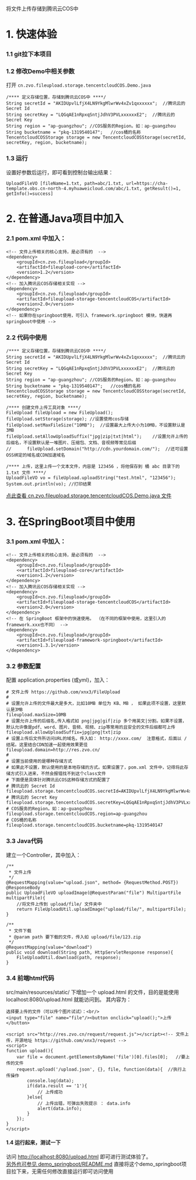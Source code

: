 将文件上传存储到腾讯云COS中


# 1. 快速体验
### 1.1 git拉下本项目

### 1.2 修改Demo中相关参数
打开 ```` cn.zvo.fileupload.storage.tencentcloudCOS.Demo.java ````  

````
/**** 定义存储位置，存储到腾讯云COS中 ****/
String secretId = "AKIDUpvlLfjX4LN9YkgMlwrWv4xZv1qxxxxxx";	//腾讯云的 Secret Id
String secretKey = "LQGqAE1nRpxqSntjJdhV3PVLxxxxxxE2";	//腾讯云的 Secret Key
String region = "ap-guangzhou";	//COS服务的Region。如：ap-guangzhou
String bucketname = "pkq-1319540147";	//cos桶的名称
TencentcloudCOSStorage storage = new TencentcloudCOSStorage(secretId, secretKey, region, bucketname);
````

### 1.3 运行 
设置好参数后运行，即可看到控制台输出结果：

````
UploadFileVO [fileName=1.txt, path=abc/1.txt, url=https://cha-template.obs.cn-north-4.myhuaweicloud.com/abc/1.txt, getResult()=1, getInfo()=success]
````

# 2. 在普通Java项目中加入
### 2.1 pom.xml 中加入：

````
<!-- 文件上传相关的核心支持，是必须有的  -->
<dependency> 
    <groupId>cn.zvo.fileupload</groupId>
    <artifactId>fileupload-core</artifactId>
    <version>1.2</version>
</dependency>
<!-- 加入腾讯云COS存储相关实现 -->
<dependency> 
    <groupId>cn.zvo.fileupload</groupId>
    <artifactId>fileupload-storage-tencentcloudCOS</artifactId>
    <version>2.0</version>
</dependency>
<!-- 如果你在springboot使用，可引入 framework.springboot 模块，快速再springboot中使用 -->
````

### 2.2 代码中使用

````
/**** 定义存储位置，存储到腾讯云COS中 ****/
String secretId = "AKIDUpvlLfjX4LN9YkgMlwrWv4xZv1qxxxxxx";	//腾讯云的 Secret Id
String secretKey = "LQGqAE1nRpxqSntjJdhV3PVLxxxxxxE2";	//腾讯云的 Secret Key
String region = "ap-guangzhou";	//COS服务的Region。如：ap-guangzhou
String bucketname = "pkq-1319540147";	//cos桶的名称
TencentcloudCOSStorage storage = new TencentcloudCOSStorage(secretId, secretKey, region, bucketname);

/**** 创建文件上传工具对象 ****/
FileUpload fileUpload = new FileUpload();
fileUpload.setStorage(storage);	//设置使用cos存储
fileUpload.setMaxFileSize("10MB");	//设置最大上传大小为10MB，不设置默认是3MB
fileUpload.setAllowUploadSuffix("jpg|zip|txt|html");	//设置允许上传的后缀名，不设置默认是一堆图片、压缩包、文档、音视频等常见后缀
//		fileUpload.setDomain("http://cdn.yourdomain.com/");  //还可设置OSS绑定的域名或CDN加速域名

/**** 上传，这里上传一个文本文件，内容是 123456 ，将他保存到 桶 abc 目录下的 1.txt 文件 ****/
UploadFileVO vo = fileUpload.uploadString("test.html", "123456");
System.out.println(vo);	//打印结果
````

[点此查看 cn.zvo.fileupload.storage.tencentcloudCOS.Demo.java 文件](src/main/java/cn/zvo/fileupload/storage/tencentcloudCOS/Demo.java)

# 3. 在SpringBoot项目中使用

### 3.1 pom.xml 中加入：

````
<!-- 文件上传相关的核心支持，是必须有的  -->
<dependency> 
    <groupId>cn.zvo.fileupload</groupId>
    <<artifactId>fileupload-core</artifactId>
    <version>1.2</version>
</dependency>
<!-- 加入腾讯云COS存储相关实现 -->
<dependency> 
    <groupId>cn.zvo.fileupload</groupId>
    <artifactId>fileupload-storage-tencentcloudCOS</artifactId>
    <version>2.0</version>
</dependency>
<!-- 在 SpringBoot 框架中的快速使用。 （在不同的框架中使用，这里引入的framework.xxx也不同） -->
<dependency> 
    <groupId>cn.zvo.fileupload</groupId>
    <artifactId>fileupload-framework-springboot</artifactId>
    <version>1.3.1</version>
</dependency> 
````

### 3.2 参数配置

配置 application.properties (或yml)，加入：  

````
# 文件上传 https://github.com/xnx3/FileUpload
#
# 设置允许上传的文件最大是多大，比如10MB 单位为 KB、MB ， 如果此项不设置，这里默认是3MB
fileupload.maxSize=10MB
# 设置允许上传的后缀名,传入格式如 png|jpg|gif|zip 多个用英文|分割。如果不设置，默认允许像是pdf、word、图片、音频、视频、zip等常用的且安全的文件后缀都可上传
fileupload.allowUploadSuffix=jpg|png|txt|zip
# 设置上传后文件所访问URL的域名，传入如： http://xxxx.com/  注意格式，后面以 / 结尾。这里结合CDN加速一起使用效果更佳
fileupload.domain=http://res.zvo.cn/
#
# 设置当前使用的是哪种存储方式
# 如果此不设置，默认使用的是本地存储的方式。如果设置了，pom.xml 文件中，记得将此存储方式引入进来，不然会报错找不到这个class文件
# 下面便是具体针对腾讯云COS这种存储方式的配置了
# 腾讯云的 Secret Id
fileupload.storage.tencentcloudCOS.secretId=AKIDUpvlLfjX4LN9YkgMlwrWv4xZv1qxxxxxx
# 腾讯云的 Secret Key
fileupload.storage.tencentcloudCOS.secretKey=LQGqAE1nRpxqSntjJdhV3PVLxxxxxxE2
# COS服务的Region。如：ap-guangzhou
fileupload.storage.tencentcloudCOS.region=ap-guangzhou
# COS桶的名称
fileupload.storage.tencentcloudCOS.bucketname=pkq-1319540147
````

### 3.3 Java代码

建立一个Controller，其中加入：

````
/**
 * 文件上传
 */
@RequestMapping(value="upload.json", method= {RequestMethod.POST})
@ResponseBody
public UploadFileVO uploadImage(@RequestParam("file") MultipartFile multipartFile){
	//将文件上传到 upload/file/ 文件夹中
	return FileUploadUtil.uploadImage("upload/file/", multipartFile);
}

/**
 * 文件下载
 * @param path 要下载的文件，传入如 upload/file/123.zip
 */
@RequestMapping(value="download")
public void download(String path, HttpServletResponse response){
	FileUploadUtil.download(path, response);
}
````

### 3.4 前端html代码
src/main/resources/static/ 下增加一个 upload.html 的文件，目的是能使用 localhost:8080/upload.html 就能访问到。 其内容为：

````
选择要上传的文件（可以传个图片试试）：<br/>
<input type="file" name="file"/><button onclick="upload();">上传</button>

<script src="http://res.zvo.cn/request/request.js"></script><!-- 文件上传，开源地址 https://github.com/xnx3/request -->
<script>
function upload(){
	var file = document.getElementsByName('file')[0].files[0];	 //要上传的文件
	request.upload('/upload.json', {}, file, function(data){  //执行上传操作
		console.log(data);
		if(data.result == '1'){
			// 上传成功
		}else{
			// 上传出错，可弹出失败提示 ： data.info
			alert(data.info);
		}
	});
}
</script>
````

#### 1.4 运行起来，测试一下
访问 [http://localhost:8080/upload.html](http://localhost:8080/upload.html) 即可进行测试体验了。   
[另外也可参见 demo_springboot/README.md](../demo_springboot/) 直接将这个demo_springboot项目拉下来，无需任何修改直接运行即可访问使用
